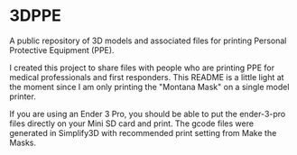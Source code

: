 # 3DPPE

A public repository of 3D models and associated files for printing Personal Protective Equipment (PPE).

I created this project to share files with people who are printing PPE for medical professionals and first responders. This README is a little light at the moment since I am only printing the "Montana Mask" on a single model printer.

If you are using an Ender 3 Pro, you should be able to put the ender-3-pro files directly on your Mini SD card and print. The gcode files were generated in Simplify3D with recommended print setting from Make the Masks.
